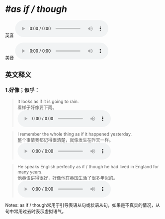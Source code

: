 # ***\#as if / though*** 
英音
<audio src="./media/as if1_AAC.aac" controls="controls"></audio>

美音
<audio src="./media/as if2_AAC.aac" controls="controls"></audio>



  

英文释义
---
### 1.**好像；似乎：**  

 > It looks as if it is going to rain.  
 > 看样子好像要下雨。    
<audio src="./media/10-as.aac" controls="controls"></audio>

 > I remember the whole thing as if it happened yesterday.  
 > 整个事情我都记得很清楚，就像发生在昨天一样。    
<audio src="./media/11-as.aac" controls="controls"></audio>

 > He speaks English perfectly as if / though he had lived in England for many years.  
 > 他英语讲得很好，好像他在英国生活了很多年似的。    
<audio src="./media/12-as.aac" controls="controls"></audio>

Notes: as if / though常用于引导表语从句或状语从句，如果是不真实的情况，从句中常用过去时表示虚拟语气。  

